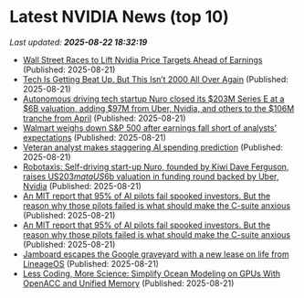 # Latest NVIDIA News (top 10)
_Last updated: **2025-08-22 18:32:19**_

- [Wall Street Races to Lift Nvidia Price Targets Ahead of Earnings](https://biztoc.com/x/4861803d4814f0cb) (Published: 2025-08-21)
- [Tech Is Getting Beat Up. But This Isn’t 2000 All Over Again](https://biztoc.com/x/adb4d87e15a54379) (Published: 2025-08-21)
- [Autonomous driving tech startup Nuro closed its $203M Series E at a $6B valuation, adding $97M from Uber, Nvidia, and others to the $106M tranche from April](https://biztoc.com/x/321e86dae15b7b66) (Published: 2025-08-21)
- [Walmart weighs down S&P 500 after earnings fall short of analysts’ expectations](https://fortune.com/2025/08/21/walmart-weighs-down-sp-500-after-earnings-fall-short-of-analysts-expectations/) (Published: 2025-08-21)
- [Veteran analyst makes staggering AI spending prediction](https://www.thestreet.com/technology/veteran-analyst-makes-staggering-ai-spending-prediction) (Published: 2025-08-21)
- [Robotaxis: Self-driving start-up Nuro, founded by Kiwi Dave Ferguson, raises US$203m at a US$6b valuation in funding round backed by Uber, Nvidia](https://www.nzherald.co.nz/business/robotaxis-self-driving-start-up-nuro-founded-by-kiwi-dave-ferguson-raises-us203m-at-a-us6b-valuation-in-funding-round-backed-by-uber-nvidia/FDLS4XENRFANLCOPW3GQ2YJKTQ/) (Published: 2025-08-21)
- [An MIT report that 95% of AI pilots fail spooked investors. But the reason why those pilots failed is what should make the C-suite anxious](https://biztoc.com/x/f02a3303c31ec3c1) (Published: 2025-08-21)
- [An MIT report that 95% of AI pilots fail spooked investors. But the reason why those pilots failed is what should make the C-suite anxious](https://fortune.com/2025/08/21/an-mit-report-that-95-of-ai-pilots-fail-spooked-investors-but-the-reason-why-those-pilots-failed-is-what-should-make-the-c-suite-anxious/) (Published: 2025-08-21)
- [Jamboard escapes the Google graveyard with a new lease on life from LineageOS](https://www.androidauthority.com/jamboard-lineageos-3590035/) (Published: 2025-08-21)
- [Less Coding, More Science: Simplify Ocean Modeling on GPUs With OpenACC and Unified Memory](https://developer.nvidia.com/blog/less-coding-more-science-simplify-ocean-modeling-on-gpus-with-openacc-and-unified-memory/) (Published: 2025-08-21)
